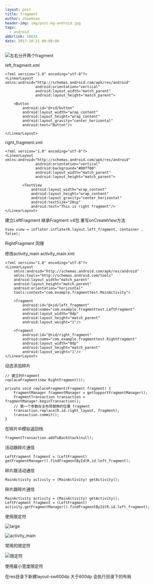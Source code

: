 ```yaml
---
layout: post
title: fragment
author: shaomiao
header-img: img/post-bg-android.jpg
tags:
  - android
abbrlink: 18634
date: 2017-10-21 00:00:00
---
```

![左右分开两个fragment](http://upload-images.jianshu.io/upload_images/2590671-2724d20bbd283d75.png?imageMogr2/auto-orient/strip%7CimageView2/2/w/1240)

left_fragment.xml

	<?xml version="1.0" encoding="utf-8"?>
	<LinearLayout xmlns:android="http://schemas.android.com/apk/res/android"
				  android:orientation="vertical"
				  android:layout_width="match_parent"
				  android:layout_height="match_parent">

		<Button
			android:id="@+id/button"
			android:layout_width="wrap_content"
			android:layout_height="wrap_content"
			android:layout_gravity="center_horizontal"
			android:text="Button"/>

	</LinearLayout>

right_fragment.xml

	<?xml version="1.0" encoding="utf-8"?>
	<LinearLayout xmlns:android="http://schemas.android.com/apk/res/android"
				  android:orientation="vertical"
				  android:background="#00ff00"
				  android:layout_width="match_parent"
				  android:layout_height="match_parent">

			<TextView
				android:layout_width="wrap_content"
				android:layout_height="wrap_content"
				android:layout_gravity="center_horizontal"
				android:textSize="20sp"
				android:text="This is right fragment"/>
	</LinearLayout>

建立LeftFragment  继承Fragment v4包
重写onCreateView方法

	View view = inflater.inflate(R.layout.left_fragment, container , false);

RightFragment 同理

修改activity_main
activity_main.xml

	<?xml version="1.0" encoding="utf-8"?>
	<LinearLayout
		xmlns:android="http://schemas.android.com/apk/res/android"
		xmlns:tools="http://schemas.android.com/tools"
		android:layout_width="match_parent"
		android:layout_height="match_parent"
		android:orientation="horizontal"
		tools:context="com.example.fragmenttest.MainActivity">

		<fragment
			android:id="@+id/left_fragment"
			android:name="com.example.fragmenttest.LeftFragment"
			android:layout_width="0dp"
			android:layout_height="match_parent"
			android:layout_weight="1"/>

		<fragment
			android:id="@+id/right_fragment"
			android:name="com.example.fragmenttest.RightFragment"
			android:layout_width="0dp"
			android:layout_height="match_parent"
			android:layout_weight="1"/>
	</LinearLayout>


动态添加碎片

	// 建立的Fragment
	replaceFragment(new RightFragment());

	private void replaceFragment(Fragment fragment) {
		FragmentManager fragmentManager = getSupportFragmentManager();
		FragmentTransaction transaction = fragmentManager.beginTransaction();
		// 第一个参数在主布局替换的位置 fragment
		transaction.replace(R.id.right_layout, fragment);
		transaction.commit();
	}

在碎片中模拟返回栈

	fragmentTransaction.addToBackStack(null);


活动跟碎片通信

	LeftFragment fragment = (LeftFragment) getFragmentManager().findFragmentById(R.id.left_fragment);

碎片跟活动通信

	MainActivity activity = (MainActivity) getActivity();

碎片跟碎片通信

	MainActivity activity = (MainActivity) getActivity();
	LeftFragment fragment = (LeftFragment) activity.getFragmentManager().findFragmentById(R.id.left_fragment);

使用限定符


![large](http://upload-images.jianshu.io/upload_images/2590671-7be4d50f988375a2.png?imageMogr2/auto-orient/strip%7CimageView2/2/w/1240)

![activity_main](http://upload-images.jianshu.io/upload_images/2590671-22d4c82b8e12d83a.png?imageMogr2/auto-orient/strip%7CimageView2/2/w/1240)

常用的限定符

![限定符](http://upload-images.jianshu.io/upload_images/2590671-69fb442e717e33f1.png?imageMogr2/auto-orient/strip%7CimageView2/2/w/1240)

使用最小宽度限定符

在res目录下新建layout-sw600dp 大于600dp 会执行目录下的布局
